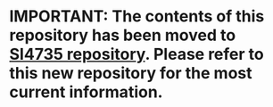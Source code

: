 # IMPORTANT: The contents of this repository has been moved to [SI4735 repository](https://github.com/ralphxavier/SI4735). Please refer to this new repository for the most current information.
